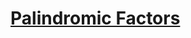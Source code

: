 # [Palindromic Factors](https://codingcompetitions.withgoogle.com/kickstart/round/00000000008caa74/0000000000acee89)